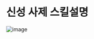 # 신성 사제 스킬설명

![image](https://github.com/LeeTaehuny/WoW_Imitation/assets/89491270/efd094e0-75d6-49c3-beb8-77bd97f41451)
